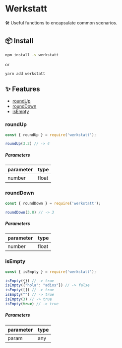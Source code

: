 # Werkstatt

🛠 Useful functions to encapsulate common scenarios.

## 📦 Install

```bash
npm install -s werkstatt
```
or
```bash
yarn add werkstatt
```

## ✨ Features

* [roundUp](#roundUp)
* [roundDown](#roundDown)
* [isEmpty](#isEmpty)

### roundUp

```javascript
const { roundUp } = require('werkstatt');

roundUp(3.2) // -> 4
```

##### Parameters

| parameter | type | 
|-----------|------|
| number    | float|

### roundDown

```javascript
const { roundDown } = require('werkstatt');

roundDown(3.8) // -> 3
```

##### Parameters

| parameter | type  |
|-----------|-------|
| number    | float |

### isEmpty

```javascript
const { isEmpty } = require('werkstatt');

isEmpty({}) // -> true
isEmpty({"hola": "adios"}) // -> false
isEmpty([]) // -> true
isEmpty("") // -> true
isEmpty(3) // -> true
isEmpty(true) // -> true
```

##### Parameters

| parameter | type |
|-----------|------|
| param     | any  |